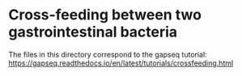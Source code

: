 # Cross-feeding between two gastrointestinal bacteria

The files in this directory correspond to the gapseq tutorial: https://gapseq.readthedocs.io/en/latest/tutorials/crossfeeding.html
